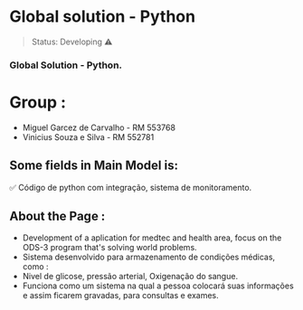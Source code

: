 <h1>Global solution - Python</h1>

> Status: Developing ⚠️

### Global Solution - Python.
# Group : 

+ Miguel Garcez de Carvalho - RM 553768
+ Vinicius Souza e Silva - RM 552781

## Some fields in Main Model is:

:white_check_mark: Código de python com integração, sistema de monitoramento.


## About the Page : 

* Development of a aplication for medtec and health area, focus on the ODS-3 program that's solving world problems.
* Sistema desenvolvido para armazenamento de condições médicas, como :
* Nivel de glicose, pressão arterial, Oxigenação do sangue.
* Funciona como um sistema na qual a pessoa colocará suas informações e assim ficarem gravadas, para consultas e exames.

